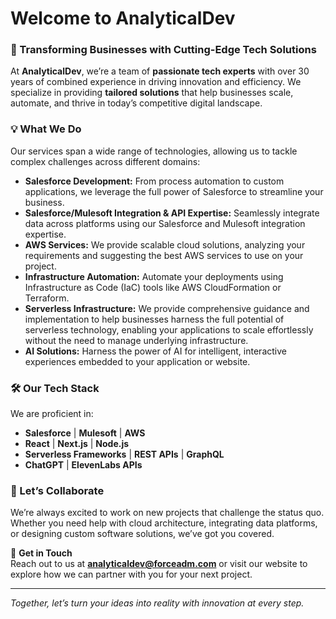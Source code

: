 # Welcome to AnalyticalDev

### 🚀 Transforming Businesses with Cutting-Edge Tech Solutions

At **AnalyticalDev**, we’re a team of **passionate tech experts** with over 30 years of combined experience in driving innovation and efficiency. We specialize in providing **tailored solutions** that help businesses scale, automate, and thrive in today’s competitive digital landscape.

### 💡 What We Do

Our services span a wide range of technologies, allowing us to tackle complex challenges across different domains:

- **Salesforce Development:** From process automation to custom applications, we leverage the full power of Salesforce to streamline your business.
- **Salesforce/Mulesoft Integration & API Expertise:** Seamlessly integrate data across platforms using our Salesforce and Mulesoft integration expertise.
- **AWS Services:** We provide scalable cloud solutions, analyzing your requirements and suggesting the best AWS services to use on your project.
- **Infrastructure Automation:** Automate your deployments using Infrastructure as Code (IaC) tools like AWS CloudFormation or Terraform.
- **Serverless Infrastructure:** We provide comprehensive guidance and implementation to help businesses harness the full potential of serverless technology, enabling your applications to scale effortlessly without the need to manage underlying infrastructure. 
- **AI Solutions:** Harness the power of AI for intelligent, interactive experiences embedded to your application or website.
  
### 🛠 Our Tech Stack
We are proficient in:

- **Salesforce** | **Mulesoft** | **AWS** 
- **React** | **Next.js** | **Node.js**
- **Serverless Frameworks** | **REST APIs** | **GraphQL**
- **ChatGPT** | **ElevenLabs APIs**

### 🤝 Let’s Collaborate
We’re always excited to work on new projects that challenge the status quo. Whether you need help with cloud architecture, integrating data platforms, or designing custom software solutions, we’ve got you covered.

📧 **Get in Touch**  
Reach out to us at **analyticaldev@forceadm.com** or visit our website to explore how we can partner with you for your next project.

---

*Together, let’s turn your ideas into reality with innovation at every step.*

